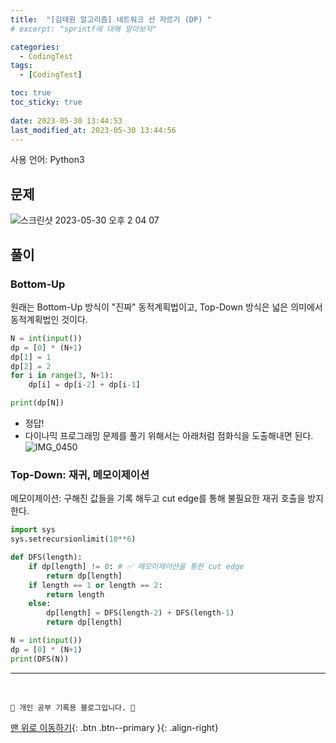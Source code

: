 ```yaml
---
title:  "[김태원 알고리즘] 네트워크 선 자르기 (DP) "
# excerpt: "sprintf에 대해 알아보자"

categories:
  - CodingTest
tags:
  - [CodingTest]

toc: true
toc_sticky: true
 
date: 2023-05-30 13:44:53
last_modified_at: 2023-05-30 13:44:56
---
```


사용 언어: Python3

## 문제
![스크린샷 2023-05-30 오후 2 04 07](https://github.com/minju412/jenkins-test/assets/59405576/c456b9d9-272e-4bba-80a3-dc0db115ffe7)


## 풀이
### Bottom-Up
원래는 Bottom-Up 방식이 "진짜" 동적계획법이고, Top-Down 방식은 넓은 의미에서 동적계획법인 것이다.
```py
N = int(input())
dp = [0] * (N+1)
dp[1] = 1
dp[2] = 2
for i in range(3, N+1):
    dp[i] = dp[i-2] + dp[i-1]

print(dp[N])
```
- 정답!
- 다이나믹 프로그래밍 문제를 풀기 위해서는 아래처럼 점화식을 도출해내면 된다.
    ![IMG_0450](https://github.com/minju412/jenkins-test/assets/59405576/04d44f20-3ba1-4cb3-b60e-2b6ea3611b8b)


### Top-Down: 재귀, 메모이제이션
메모이제이션: 구해진 값들을 기록 해두고 cut edge를 통해 불필요한 재귀 호출을 방지한다.
```py
import sys
sys.setrecursionlimit(10**6)

def DFS(length):
    if dp[length] != 0: # ✅ 메모이제이션을 통한 cut edge
        return dp[length]
    if length == 1 or length == 2:
        return length
    else:
        dp[length] = DFS(length-2) + DFS(length-1)
        return dp[length]

N = int(input())
dp = [0] * (N+1)
print(DFS(N))
```







***
<br>


    💛 개인 공부 기록용 블로그입니다. 👻

[맨 위로 이동하기](#){: .btn .btn--primary }{: .align-right}